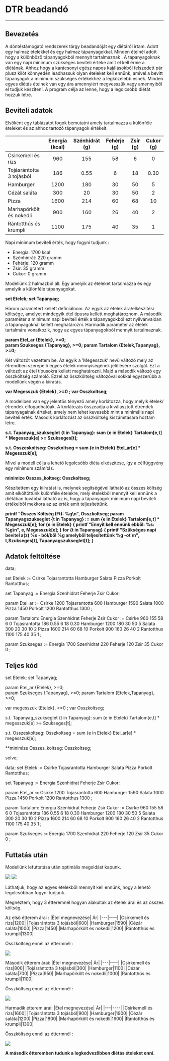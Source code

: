 # DTR beadandó
---
## Bevezetés

A döntéstámogató rendszerek tárgy beadandóját egy diétáról írtam. Adott egy halmaz ételekkel és egy halmaz tápanyagokkal. Minden ételnél adott hogy a különböző tápanyagokból mennyit tartalmaznak . A tápanyagoknak van egy napi minimum szükséges beviteli értéke amit el kell érnie a diétának. Ahhoz hogy a karácsonyi egész napos kajálásokból felszedett pár plusz kilót könnyedén leadhassuk olyan ételeket kell ennünk, amivel a bevitt tápanyagok a minimum szükséges értékekhez a legközelebb esnek. Minden egyes diétás ételnek van egy ára amennyiért megvesszük vagy amennyiből el tudjuk készíteni. A program célja az lenne, hogy a legolcsóbb diétát hozzuk létre.

## Beviteli adatok

Elsőként egy táblázatot fogok bemutatni amely tartalmazza a különféle ételeket és az ahhoz tartozó tápanyagok értékeit. 

|  | Energia (kcal) | Szénhidrát (g) | Fehérje (g) | Zsír (g) | Cukor (g) |
| :------ | :------: | :------: | :------: | :------: | :------: |
| Csirkemell és rizs | 960 | 155 | 58 | 6 | 0 | 
| Tojásrántotta 3 tojásból | 186 | 0.55 | 6 | 18 | 0.30 |
| Hamburger | 1200 | 180 | 30 | 50 | 5 |
| Cézát saláta | 300 | 20 | 30 | 50 | 2 |
| Pizza | 1600 | 214 | 60 | 68 | 10 |
| Marhapörkölt és nokedli | 900 | 160 | 26 | 40 | 2 |
| Rántotthús és krumpli | 1100 | 175 | 40 | 35 | 1 |

Napi minimum beviteli érték, hogy fogyni tudjunk :
* Energia: 1700 kcal
* Szénhidrát: 220 gramm
* Fehérje: 120 gramm
* Zsír: 35 gramm
* Cukor: 0 gramm

Modellünk 2 halmazból áll. Egy amelyik az ételeket tartalmazza és egy amelyik a különféle tápanyagokat. 

**set Etelek;
set Tapanyag;**

Három paramétert kellett definiálnom. Az egyik az ételek ára/elkészítési költsége, amelyet mindegyik étel típusra kellett meghatároznom. A második paraméter a minimum napi beviteli érték a tápanyagokból ezt nyilvánvalóan a tápanyagoknál kellett meghatározni. Harmadik paraméter az ételek tartalmára vonatkozik, hogy az egyes tápanyagokból mennyit tartalmaznak.

**param Etel_ar {Etelek}, >=0;		
param Szukseges {Tapanyag}, >=0;
param Tartalom {Etelek,Tapanyag}, >=0;**

Két változót vezettem be. Az egyik a ’Megesszuk’ nevű változó mely az étrendben szerepelő egyes ételek mennyiségének jelölésére szolgál. Ezt a változót az étel típusokra kellett meghatározni. Majd a második változó egy összköltség számoló. Ezzel az összköltség változóval sokkal egyszerűbb a modellünk végén a kiíratás.  

**var Megesszuk {Etelek}, >=0 ;
var Osszkoltseg;**

A modellben van egy jelentős tényező amely korlátozza, hogy melyik ételek/étrendek elfogadhatóak. A korlátozás összeadja a kiválasztott étrendek tápanyagainak értéket, amely nem lehet kevesebb mint a minimális napi beviteli érték. Második korlátozást az összköltség kiszámítására hoztam létre. 

**s.t. Tapanyag_szukseglet {t in Tapanyag}:
sum {e in Etelek} Tartalom[e,t] * Megesszuk[e] >= Szukseges[t];**

**s.t. Osszeskoltseg: Osszkoltseg =
sum {e in Etelek} Etel_ar[e] * Megesszuk[e];**

Mivel a modell célja a lehető legolcsóbb diéta elkészítése, így a célfüggvény egy minimum számítás.

**minimize Osszes_koltseg: Osszkoltseg;**

Készítettem egy kiíratást is, melynek segítségével látható az összes költség amit elköltöttünk különféle ételekre, mely ételekből mennyit kell ennünk a diétában továbbá látható az is, hogy a tápanyagok minimum napi beviteli értékeiből mekkora az az érték amit teljesítettünk.

**printf "Összes Költség (Ft): %g\n", Osszkoltseg;
param Tapanyagszukseglet {t in Tapanyag} :=
sum {e in Etelek} Tartalom[e,t] * Megesszuk[e];
for {e in Etelek}
{
printf "Ennyit kell ennünk ebből: %s: %g\n", e, Megesszuk[e];
}
for {t in Tapanyag}
{
printf "Szükséges napi bevitel a(z) %s - ból/ből %g amelyből teljesítettünk %g -ot \n",
t,Szukseges[t], Tapanyagszukseglet[t];
}**

## Adatok feltöltése

data;

set Etelek := Csirke Tojasrantotta Hamburger Salata Pizza Porkolt Rantotthus;

set Tapanyag := Energia Szenhidrat Feherje Zsir Cukor;

param Etel_ar :=
Csirke 1200
Tojasrantotta 600
Hamburger 1590
Salata 1000
Pizza 1450
Porkolt 1200
Rantotthus 1300
;

param Tartalom:
		 Energia 	Szenhidrat	 Feherje 	Zsir	 Cukor :=
Csirke 		 960		155		 58		6	 0
Tojasrantotta  186		0.55		 6		18	 0.30
Hamburger	 1200		180		 30		50	 5
Salata		 300		20		 30		10 	 2
Pizza		 1600		214		 60		68	 10
Porkolt	 900		160	 	 26		40	 2
Rantotthus	 1100		175		 40		35	 1
;

param Szukseges :=
Energia 1700
Szenhidrat 220
Feherje 120
Zsir 35
Cukor 0
;

## Teljes kód

set Etelek; 
set Tapanyag;

param Etel_ar {Etelek}, >=0;	
param Szukseges {Tapanyag}, >=0;
param Tartalom {Etelek,Tapanyag}, >=0;

var megesszuk {Etelek}, >=0 ;
var Osszkoltseg;

s.t. Tapanyag_szukseglet {t in Tapanyag}:
sum {e in Etelek} Tartalom[e,t] * megesszuk[e] >= Szukseges[t];

s.t. Osszeskoltseg: Osszkoltseg =
sum {e in Etelek} Etel_ar[e] * megesszuk[e];

**minimize Osszes_koltseg: Osszkoltseg;

solve;

data;
set Etelek := Csirke Tojasrantotta Hamburger Salata Pizza Porkolt Rantotthus;

set Tapanyag := Energia Szenhidrat Feherje Zsir Cukor;

param Etel_ar :=
Csirke 1200
Tojasrantotta 600
Hamburger 1590
Salata 1000
Pizza 1450
Porkolt 1200
Rantotthus 1300
;

param Tartalom:
		 Energia Szenhidrat Feherje Zsir Cukor :=
Csirke 960 155 58 6 0
Tojasrantotta	 186		0.55		 6		18	 0.30
Hamburger	 1200		180		 30		50	 5
Salata		 300		20		 30		10 	 2
Pizza		 1600		214		 60		68	 10
Porkolt	 900		160	 	 26		40	 2
Rantotthus	 1100		175		 40		35	 1
;

param Szukseges :=
Energia 1700
Szenhidrat 220
Feherje 120
Zsir 35
Cukor 0
;

## Futtatás után

Modellünk lefuttatása után optimális megoldást kapunk. 

![](1.png)
![](2.png)

Láthatjuk, hogy az egyes ételekből mennyit kell ennünk, hogy a lehető legolcsóbban fogyni tudjunk.

Megnéztem, hogy 3 étteremnél hogyan alakultak az ételek árai és az összes költség.

Az első étterem árai :
|Étel megnevezése| Ár|
|---|----|
|Csirkemell és rizs|1200|
|Tojásrántotta 3 tojásból|600|
|Hamburger|1590|
|Cézár saláta|1000|
|Pizza|1450|
|Marhapörkölt és nokedli|1200|
|Rántotthús és krumpli|1300|

Összköltség ennél az éttermnél :

![](2.png)

Második étterem árai: 
|Étel megnevezése| Ár|
|---|----|
|Csirkemell és rizs|800|
|Tojásrántotta 3 tojásból|300|
|Hamburger|1100|
|Cézár saláta|700|
|Pizza|950|
|Marhapörkölt és nokedli|1000|
|Rántotthús és krumpli|1100|

Összköltség ennél az éttermnél :

![](3.PNG)

Harmadik étterem árai: 
|Étel megnevezése| Ár|
|---|----|
|Csirkemell és rizs|1600|
|Tojásrántotta 3 tojásból|900|
|Hamburger|1900|
|Cézár saláta|1200|
|Pizza|1800|
|Marhapörkölt és nokedli|1600|
|Rántotthús és krumpli|1300|

Összköltség ennél az éttermnél :

![](4.PNG)

**A második étteremben tudunk a legkedvezőbben diétás ételeket enni.**
